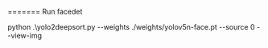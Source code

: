=======
Run facedet


 python .\yolo2deepsort.py --weights ./weights/yolov5n-face.pt --source 0 --view-img